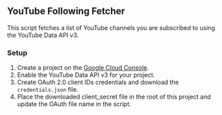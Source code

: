 ## YouTube Following Fetcher

This script fetches a list of YouTube channels you are subscribed to using the YouTube Data API v3.

### Setup

1. Create a project on the [Google Cloud Console](https://console.cloud.google.com/).
2. Enable the YouTube Data API v3 for your project.
3. Create OAuth 2.0 client IDs credentials and download the `credentials.json` file.
4. Place the downloaded client_secret file in the root of this project and update the OAuth file name in the script.
